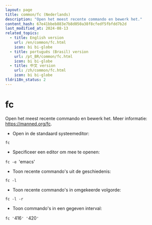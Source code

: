 ```yaml
---
layout: page
title: common/fc (Nederlands)
description: "Open het meest recente commando en bewerk het."
content_hash: 67e41bbeb883e7b8d050a38f8cfedf5fbfdd7b2d
last_modified_at: 2024-08-13
related_topics:
  - title: English version
    url: /en/common/fc.html
    icon: bi bi-globe
  - title: português (Brasil) version
    url: /pt_BR/common/fc.html
    icon: bi bi-globe
  - title: 中文 version
    url: /zh/common/fc.html
    icon: bi bi-globe
tldri18n_status: 2
---
```

# fc

Open het meest recente commando en bewerk het.
Meer informatie: <https://manned.org/fc>.

- Open in de standaard systeemeditor:

`fc`

- Specificeer een editor om mee te openen:

`fc -e `<span class="tldr-var badge badge-pill bg-dark-lm bg-white-dm text-white-lm text-dark-dm font-weight-bold">'emacs'</span>

- Toon recente commando's uit de geschiedenis:

`fc -l`

- Toon recente commando's in omgekeerde volgorde:

`fc -l -r`

- Toon commando's in een gegeven interval:

`fc '`<span class="tldr-var badge badge-pill bg-dark-lm bg-white-dm text-white-lm text-dark-dm font-weight-bold">416</span>`' '`<span class="tldr-var badge badge-pill bg-dark-lm bg-white-dm text-white-lm text-dark-dm font-weight-bold">420</span>`'`
